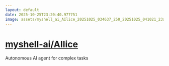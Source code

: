 ```yaml
---
layout: default
date: 2025-10-25T23:20:40.977751
image: assets/myshell_ai_AIlice_20251025_034637_250_20251025_041021_23af04--20251025T061047112--cropped.png
---
```


# [myshell-ai/AIlice](https://github.com/myshell-ai/AIlice/)

Autonomous AI agent for complex tasks
